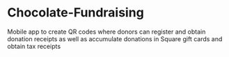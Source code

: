 # Chocolate-Fundraising
Mobile app to create QR codes where donors can register and obtain donation receipts as well as accumulate donations in Square gift cards and obtain tax receipts
